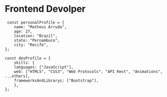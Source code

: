 <h1>Frontend Devolper</h1> 

	 const personalProfile = { 
		name: "Matheus Arruda",
		age: 27,
		location: "Brazil",
		state: "Pernambuco",
		city: "Recife",
	};

>

	const devProfile = {
		skills: {
		languages: ["JavaScript"],	
		web: ["HTML5", "CSS3", "Web Protocols", "API Rest", "Animations", ...others],	
		frameworksAndLibrarys: ["Bootstrap"],	
  		},
	};
